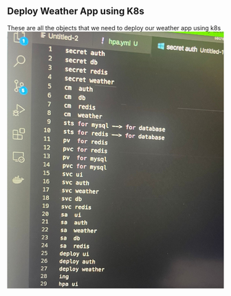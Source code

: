 ## Deploy Weather App using K8s
These are all the objects that we need to deploy our weather app using k8s
![Alt text](<../WhatsApp Image 2023-11-13 at 21.47.30_86f4ed26.jpg>)